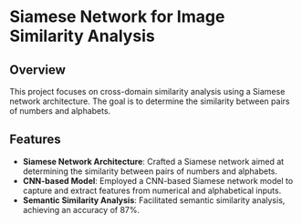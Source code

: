 # Siamese Network for Image Similarity Analysis

## Overview
This project focuses on cross-domain similarity analysis using a Siamese network architecture. The goal is to determine the similarity between pairs of numbers and alphabets.

## Features
- **Siamese Network Architecture**: Crafted a Siamese network aimed at determining the similarity between pairs of numbers and alphabets.
- **CNN-based Model**: Employed a CNN-based Siamese network model to capture and extract features from numerical and alphabetical inputs.
- **Semantic Similarity Analysis**: Facilitated semantic similarity analysis, achieving an accuracy of 87%.
